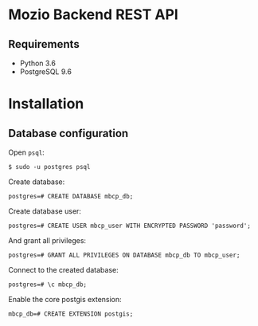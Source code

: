 # Mozio Backend REST API

## Requirements

* Python 3.6
* PostgreSQL 9.6

# Installation

## Database configuration

Open `psql`:

```
$ sudo -u postgres psql
```

Create database:

```
postgres=# CREATE DATABASE mbcp_db;
```

Create database user:

```
postgres=# CREATE USER mbcp_user WITH ENCRYPTED PASSWORD 'password';
```

And grant all privileges:

```
postgres=# GRANT ALL PRIVILEGES ON DATABASE mbcp_db TO mbcp_user;
```

Connect to the created database:

```
postgres=# \c mbcp_db;
```

Enable the core postgis extension:

```
mbcp_db=# CREATE EXTENSION postgis;
```

